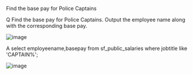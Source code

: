 Find the base pay for Police Captains

Q
Find the base pay for Police Captains.
Output the employee name along with the corresponding base pay.

![image](https://user-images.githubusercontent.com/50389985/227765791-d3bea93c-7d37-4661-81c9-24558862ead1.png)

A
select employeename,basepay from sf_public_salaries
where jobtitle like 'CAPTAIN%';

![image](https://user-images.githubusercontent.com/50389985/227765810-8218b3d0-c115-4eba-94a8-0135f23ecb17.png)

